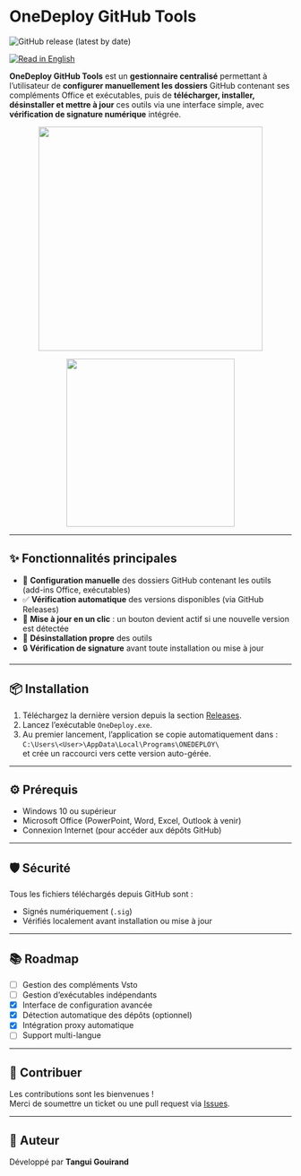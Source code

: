 # OneDeploy GitHub Tools

![GitHub release (latest by date)](https://img.shields.io/github/v/release/Tangui-Gouirand/PPT-ADDIN-MANAGER?label=version&color=blue)

[![Read in English](https://img.shields.io/badge/language-English-blue)](README.en.md)

**OneDeploy GitHub Tools** est un **gestionnaire centralisé** permettant à l’utilisateur de **configurer manuellement les dossiers** GitHub contenant ses compléments Office et exécutables, puis de **télécharger, installer, désinstaller et mettre à jour** ces outils via une interface simple, avec **vérification de signature numérique** intégrée.

<p align="center">
  <img src="https://github.com/user-attachments/assets/4eb8a72e-79ac-49f7-af98-e87282c43355" width="400"/>
</p>

<p align="center">
  <img src="https://github.com/user-attachments/assets/e8092130-f05b-4012-bb80-82988c67d5b6" width="300"/>
</p>

---

## ✨ Fonctionnalités principales

- 📁 **Configuration manuelle** des dossiers GitHub contenant les outils (add-ins Office, exécutables)
- ✅ **Vérification automatique** des versions disponibles (via GitHub Releases)
- 🔘 **Mise à jour en un clic** : un bouton devient actif si une nouvelle version est détectée
- 🧹 **Désinstallation propre** des outils
- 🔒 **Vérification de signature** avant toute installation ou mise à jour

---

## 📦 Installation

1. Téléchargez la dernière version depuis la section [Releases](https://github.com/Tangui-Gouirand/PPT-ADDIN-MANAGER/releases).
2. Lancez l’exécutable `OneDeploy.exe`.
3. Au premier lancement, l’application se copie automatiquement dans :  
   `C:\Users\<User>\AppData\Local\Programs\ONEDEPLOY\`  
   et crée un raccourci vers cette version auto-gérée.

---

## ⚙️ Prérequis

- Windows 10 ou supérieur  
- Microsoft Office (PowerPoint, Word, Excel, Outlook à venir)  
- Connexion Internet (pour accéder aux dépôts GitHub)  

---

## 🛡️ Sécurité

Tous les fichiers téléchargés depuis GitHub sont :  
- Signés numériquement (`.sig`)  
- Vérifiés localement avant installation ou mise à jour  

---

## 📚 Roadmap

- [ ] Gestion des compléments Vsto
- [ ] Gestion d’exécutables indépendants  
- [x] Interface de configuration avancée  
- [x] Détection automatique des dépôts (optionnel)  
- [x] Intégration proxy automatique
- [ ] Support multi-langue

---

## 🤝 Contribuer

Les contributions sont les bienvenues !  
Merci de soumettre un ticket ou une pull request via [Issues](https://github.com/Tangui-Gouirand/PPT-ADDIN-MANAGER/issues).

---

## 👤 Auteur

Développé par **Tangui Gouirand**  
